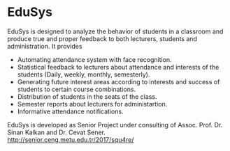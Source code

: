 # EduSys

EduSys is designed to analyze the behavior of students in a classroom and produce true and proper feedback to both lecturers, students and administration. It provides
* Automating attendance system with face recognition.
* Statistical feedback to lecturers about attendance and interests of the students (Daily,
weekly, monthly, semesterly).
* Generating future interest areas according to interests and success of students to certain
course combinations.
* Distribution of students in the seats of the class.
* Semester reports about lecturers for administartion.
* Informative attendance notifications.

EduSys is developed as Senior Project under consulting of Assoc. Prof. Dr. Sinan Kalkan and Dr. Cevat Sener.
http://senior.ceng.metu.edu.tr/2017/squ4re/
